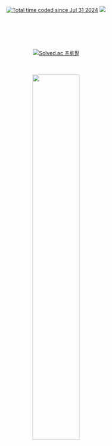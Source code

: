 <p align="center" display="inline-block">
  <a href="https://wakatime.com/@6b8a97d8-372d-4829-aa0b-c7a3eb29852e"><img src="https://wakatime.com/badge/user/6b8a97d8-372d-4829-aa0b-c7a3eb29852e.svg" alt="Total time coded since Jul 31 2024" /></a>
  <a href="https://hits.seeyoufarm.com"><img src="https://hits.seeyoufarm.com/api/count/incr/badge.svg?url=https%3A%2F%2Fgithub.com%2FSHU-sy&count_bg=%23D9E5FF&title_bg=%23555555&icon=&icon_color=%23E7E7E7&title=hits&edge_flat=false"/></a>

  <br>
  <br>
  <br>
</p>

<div align="center">

  <br>
  <br>
  
[![Solved.ac
프로필](http://mazassumnida.wtf/api/v2/generate_badge?boj=soo_jx)](https://solved.ac/soo_jx)

<p align="center" display="inline-block">
  <br>
  <br>
  <a href="https://github.com/anuraghazra/github-readme-stats"><img height="50%" width="auto" src ="https://github-readme-stats.vercel.app/api/wakatime?username=SHUsy&theme=transparent&hide_border=true"/>
  <br>
  <br>
</p>
